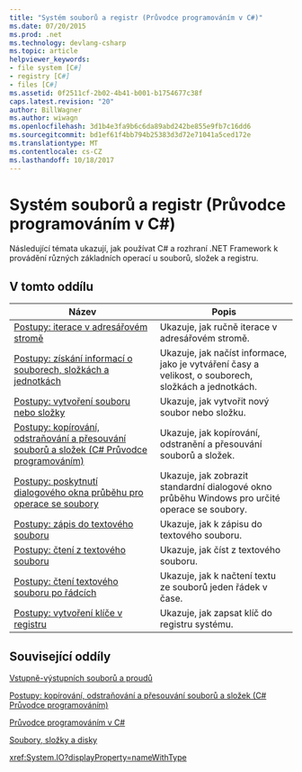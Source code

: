 ```yaml
---
title: "Systém souborů a registr (Průvodce programováním v C#)"
ms.date: 07/20/2015
ms.prod: .net
ms.technology: devlang-csharp
ms.topic: article
helpviewer_keywords:
- file system [C#]
- registry [C#]
- files [C#]
ms.assetid: 0f2511cf-2b02-4b41-b001-b1754677c38f
caps.latest.revision: "20"
author: BillWagner
ms.author: wiwagn
ms.openlocfilehash: 3d1b4e3fa9b6c6da89abd242be855e9fb7c16dd6
ms.sourcegitcommit: bd1ef61f4bb794b25383d3d72e71041a5ced172e
ms.translationtype: MT
ms.contentlocale: cs-CZ
ms.lasthandoff: 10/18/2017
---
```

# <a name="file-system-and-the-registry-c-programming-guide"></a>Systém souborů a registr (Průvodce programováním v C#)
Následující témata ukazují, jak používat C# a rozhraní .NET Framework k provádění různých základních operací u souborů, složek a registru.  
  
## <a name="in-this-section"></a>V tomto oddílu  
  
|**Název**|**Popis**|  
|---------------|---------------------|  
|[Postupy: iterace v adresářovém stromě](../../../csharp/programming-guide/file-system/how-to-iterate-through-a-directory-tree.md)|Ukazuje, jak ručně iterace v adresářovém stromě.|  
|[Postupy: získání informací o souborech, složkách a jednotkách](../../../csharp/programming-guide/file-system/how-to-get-information-about-files-folders-and-drives.md)|Ukazuje, jak načíst informace, jako je vytváření časy a velikost, o souborech, složkách a jednotkách.|  
|[Postupy: vytvoření souboru nebo složky](../../../csharp/programming-guide/file-system/how-to-create-a-file-or-folder.md)|Ukazuje, jak vytvořit nový soubor nebo složku.|  
|[Postupy: kopírování, odstraňování a přesouvání souborů a složek (C# Průvodce programováním)](../../../csharp/programming-guide/file-system/how-to-copy-delete-and-move-files-and-folders.md)|Ukazuje, jak kopírování, odstranění a přesouvání souborů a složek.|  
|[Postupy: poskytnutí dialogového okna průběhu pro operace se soubory](../../../csharp/programming-guide/file-system/how-to-provide-a-progress-dialog-box-for-file-operations.md)|Ukazuje, jak zobrazit standardní dialogové okno průběhu Windows pro určité operace se soubory.|  
|[Postupy: zápis do textového souboru](../../../csharp/programming-guide/file-system/how-to-write-to-a-text-file.md)|Ukazuje, jak k zápisu do textového souboru.|  
|[Postupy: čtení z textového souboru](../../../csharp/programming-guide/file-system/how-to-read-from-a-text-file.md)|Ukazuje, jak číst z textového souboru.|  
|[Postupy: čtení textového souboru po řádcích](../../../csharp/programming-guide/file-system/how-to-read-a-text-file-one-line-at-a-time.md)|Ukazuje, jak k načtení textu ze souborů jeden řádek v čase.|  
|[Postupy: vytvoření klíče v registru](../../../csharp/programming-guide/file-system/how-to-create-a-key-in-the-registry.md)|Ukazuje, jak zapsat klíč do registru systému.|  
  
## <a name="related-sections"></a>Související oddíly  
 [Vstupně-výstupních souborů a proudů](https://msdn.microsoft.com/library/k3352a4t)  
  
 [Postupy: kopírování, odstraňování a přesouvání souborů a složek (C# Průvodce programováním)](../../../csharp/programming-guide/file-system/how-to-copy-delete-and-move-files-and-folders.md)  
  
 [Průvodce programováním v C#](../../../csharp/programming-guide/index.md)  
  
 [Soubory, složky a disky](../../../csharp/programming-guide/file-system/index.md)  
  
 <xref:System.IO?displayProperty=nameWithType>
